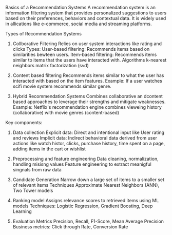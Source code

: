 Basics of a Recommendation Systems
A recommendation system is an information filtering system that provides personalized suggestions to users based on their preferences, behaviors and contextual data. It is widely used in allications like e-commerce, social media and streaming platforms.

Types of Recommendation Systems
1. Collborative Filtering
Relies on user system interactions like rating and clicks
Types:
    User-based filtering: Recommends items based on similarities bewteen users.
    Item-based filtering: Recommends items similar to items that the users have interacted with.
Algorithms
    k-nearest neighbors
    matrix factorization (svd)

2. Content based filtering
    Recommends items similar to what the user has interacted with based on the item features.
    Example: If a user watches scifi movie system recommends similar genre.
3. Hybrid Recommendation Systems
    Combines collaborative an dcontent based approaches to leverage their strengths and mitigate weaknesses.
    Example: Netflix's recommendation engine combines vieweing history (collaborative) with movie genres (content-based)


Key components:
1. Data collection
    Explicit data: Direct and intentional input like User rating and reviews
    Implicit data: Indirect behavioral data derived from user actions like watch histor, clicks, purchase history, time spent on a page, adding items in the cart or wishlist

2. Preprocessing and feature engineering
Data cleaning, normalization, handling misisng values
Feature engineering to extract meanigful singnals from raw data

3. Candidate Generation
    Narrow down a large set of items to a smaller set of relevant items
    Techniques Approximate Nearest Neighbors (ANN), Two Tower models

4. Ranking model
    Assigns relevance scores to retrieved items using ML models
    Techniques: Logistic Regression, Gradient Boosting, Deep Learning

5. Evaluation Metrics
    Precision, Recall, F1-Score, Mean Average Precision
    Business metrics: Click through Rate, Conversion Rate

    
